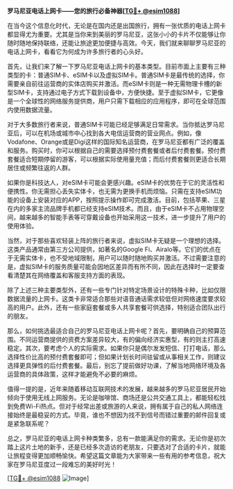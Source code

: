 **罗马尼亚电话上网卡——您的旅行必备神器[[TG💪+ @esim1088](https://t.me/s/esim1088)]**

在当今这个信息化时代，无论是在国内还是出国旅行，拥有一张优质的电话上网卡都显得尤为重要。尤其是当你来到美丽的罗马尼亚，这张小小的卡片不仅能够让你随时随地保持联络，还能让旅途更加便捷与高效。今天，我们就来聊聊罗马尼亚的电话上网卡，看看它为何成为许多旅行者的心头好。

首先，让我们来了解一下罗马尼亚电话上网卡的基本类型。目前市面上主要有三种类型的卡：普通SIM卡、eSIM卡以及虚拟SIM卡。普通SIM卡是最传统的选择，你需要亲自前往运营商的实体店购买并激活。而eSIM卡则是一种无需物理卡槽的新型SIM卡，支持通过电子方式下载到设备中，方便快捷。至于虚拟SIM卡，它更像是一个全球性的网络服务提供商，用户只需下载相应的应用程序，即可在全球范围内使用数据流量。

对于大多数旅行者来说，普通SIM卡可能已经足够满足日常需求。当你抵达罗马尼亚后，可以在机场或城市中心找到各大电信运营商的营业网点。例如，像Vodafone、Orange或是Digi这样的国际知名运营商，在罗马尼亚都有广泛的覆盖和服务。购买时，你可以根据自己的需要选择预付费套餐或者后付费套餐。预付费套餐适合短期停留的游客，可以根据实际使用量充值；而后付费套餐则更适合长期居住或频繁往返的人群。

如果你是科技达人，对eSIM卡可能会更感兴趣。eSIM卡的优势在于它的灵活性和便携性。你无需担心丢失实体卡，也无需为更换手机而烦恼。只需在支持eSIM功能的设备上安装对应的APP，按照提示操作即可完成激活。目前，包括苹果、三星在内的多家主流品牌手机都已经支持eSIM技术。而且，由于eSIM卡不占用物理空间，越来越多的智能手表等可穿戴设备也开始采用这一技术，进一步提升了用户的使用体验。

当然，对于那些喜欢轻装上阵的旅行者来说，虚拟SIM卡无疑是一个理想的选择。这类产品通常由第三方公司提供，如著名的Google Fi、Airalo等。它们的优点在于无需实体卡，也不受地域限制，用户可以随时随地购买并激活。不过需要注意的是，虚拟SIM卡的服务质量可能会因地区差异而有所不同，因此在选择时一定要查看清楚其在网络覆盖和客服支持方面的表现。

除了上述三种主要类型外，还有一些专门针对特定场景设计的特殊卡种，比如仅限数据流量的上网卡。这类卡非常适合那些对语音通话需求较低但对网络速度要求较高的用户。此外，还有一些家庭套餐或多人共享套餐可供选择，特别适合团队出行的朋友。

那么，如何挑选最适合自己的罗马尼亚电话上网卡呢？首先，要明确自己的预算范围。不同运营商提供的资费方案差异较大，有的偏向经济实惠型，有的则主打高速稳定。其次，要考虑个人的实际需求。如果你只是偶尔发发短信、打打电话，那么选择性价比高的预付费套餐即可；但如果计划长时间驻留或从事相关工作，则建议选择更具弹性的后付费套餐。最后，别忘了提前做好功课，了解当地网络环境及各运营商的具体政策，这样才能避免不必要的麻烦。

值得一提的是，近年来随着移动互联网技术的发展，越来越多的罗马尼亚居民开始倾向于使用无线上网服务。无论是咖啡馆、商场还是公共交通工具上，都能轻松找到免费Wi-Fi热点。但对于经常出差或旅游的人来说，拥有属于自己的私人网络连接始终是最稳妥的方式。毕竟，谁也不想因为找不到信号而错过重要的邮件回复或是紧急联系呢？

总之，罗马尼亚的电话上网卡种类繁多，总有一款能满足你的需求。无论你是初次踏上这片土地的新手，还是已经多次造访的老朋友，只要选对了合适的卡片，就能让旅程变得更加顺畅愉快。希望这篇文章能为大家带来一些有用的参考信息，祝大家在罗马尼亚度过一段难忘的美好时光！

[[TG💪+ @esim1088](https://t.me/s/esim1088) ![Image](https://i.postimg.cc/4NQfJmqS/Snipaste-2025-05-13-00-14-12.png)]